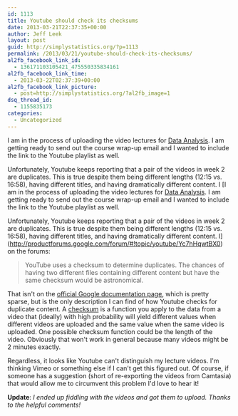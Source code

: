 ```yaml
---
id: 1113
title: Youtube should check its checksums
date: 2013-03-21T22:37:35+00:00
author: Jeff Leek
layout: post
guid: http://simplystatistics.org/?p=1113
permalink: /2013/03/21/youtube-should-check-its-checksums/
al2fb_facebook_link_id:
  - 136171103105421_475550335834161
al2fb_facebook_link_time:
  - 2013-03-22T02:37:39+00:00
al2fb_facebook_link_picture:
  - post=http://simplystatistics.org/?al2fb_image=1
dsq_thread_id:
  - 1155835173
categories:
  - Uncategorized
---
```

I am in the process of uploading the video lectures for [Data Analysis](https://www.coursera.org/course/dataanalysis). I am getting ready to send out the course wrap-up email and I wanted to include the link to the Youtube playlist as well.

Unfortunately, Youtube keeps reporting that a pair of the videos in week 2 are duplicates. This is true despite them being different lengths (12:15 vs. 16:58), having different titles, and having dramatically different content. I [I am in the process of uploading the video lectures for [Data Analysis](https://www.coursera.org/course/dataanalysis). I am getting ready to send out the course wrap-up email and I wanted to include the link to the Youtube playlist as well.

Unfortunately, Youtube keeps reporting that a pair of the videos in week 2 are duplicates. This is true despite them being different lengths (12:15 vs. 16:58), having different titles, and having dramatically different content. I](http://productforums.google.com/forum/#!topic/youtube/Yc7hHqwtBX0) on the forums:

> YouTube uses a checksum to determine duplicates. The chances of having two different files containing different content but have the same checksum would be astronomical.

That isn't on the [official Google documentation page](http://support.google.com/youtube/bin/answer.py?hl=en&answer=58139), which is pretty sparse, but is the only description I can find of how Youtube checks for duplicate content. A [checksum](http://en.wikipedia.org/wiki/Checksum) is a function you apply to the data from a video that (ideally) with high probability will yield different values when different videos are uploaded and the same value when the same video is uploaded. One possible checksum function could be the length of the video. Obviously that won't work in general because many videos might be 2 minutes exactly.

Regardless, it looks like Youtube can't distinguish my lecture videos. I'm thinking Vimeo or something else if I can't get this figured out. Of course, if someone has a suggestion (short of re-exporting the videos from Camtasia) that would allow me to circumvent this problem I'd love to hear it!

**Update**: _I ended up fiddling with the videos and got them to upload. Thanks to the helpful comments!_

&nbsp;